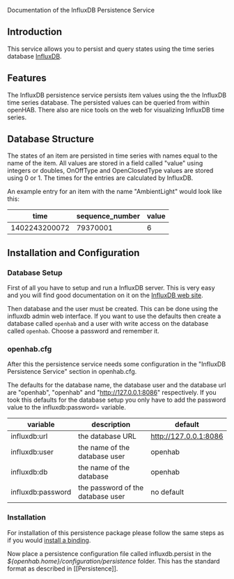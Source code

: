 Documentation of the InfluxDB Persistence Service

## Introduction

This service allows you to persist and query states using the time series database 
[InfluxDB](http://influxdb.org).

## Features

The InfluxDB persistence service persists item values using the the InfluxDB time series database.
The persisted values can be queried from within openHAB. There also are nice tools on the web for 
visualizing InfluxDB time series.

## Database Structure
The states of an item are persisted in time series with names equal to the name of the item. 
All values are stored in a field called "value" using integers or doubles, OnOffType and 
OpenClosedType values are stored using 0 or 1. 
The times for the entries are calculated by InfluxDB.

An example entry for an item with the name "AmbientLight" would look like this:

|time |   sequence_number| value|
|-----|-----------------|-------|
|1402243200072 |  79370001 |   6|


## Installation and Configuration
### Database Setup
First of all you have to setup and run a InfluxDB server. This is very easy and you will find good
documentation on it on the [InfluxDB web site](http://influxdb.com/docs/v0.8/introduction/installation.html).

Then database and the user must be created. This can be done using the influxdb 
admin web interface. If you want to use the defaults then create a database called
```openhab``` and a user with write access on the database called ```openhab```. 
Choose a password and remember it.

### openhab.cfg
After this the persistence service needs some configuration in the "InfluxDB Persistence Service" 
section in openhab.cfg.

The defaults for the database name, the database user and the database url are "openhab",
"openhab" and "http://127.0.0.1:8086" respectively. If you took this defaults for the database setup 
you only have to add the password value to the influxdb:password=<password> variable.

| variable            | description                   | default |
|---------------------|-------------------------------|---------|
|influxdb:url         | the database URL              | http://127.0.0.1:8086 |
|influxdb:user        | the name of the database user | openhab |
|influxdb:db          | the name of the database      | openhab |
| influxdb:password   | the password of the database user | no default |

### Installation
For installation of this persistence package please follow the same steps as if you would [install a binding](Bindings).

Now place a persistence configuration file called influxdb.persist in the 
_${openhab.home}/configuration/persistence_ folder. This has the standard format as described in [[Persistence]].


